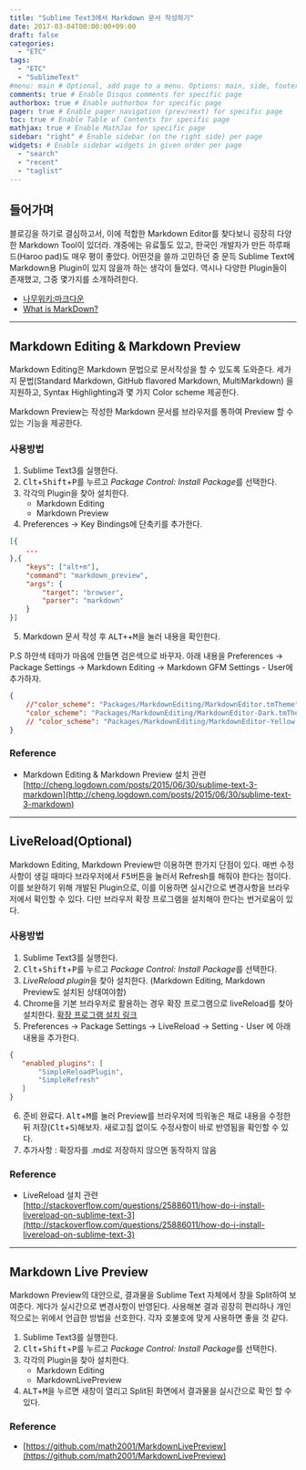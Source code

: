 ```yaml
---
title: "Sublime Text3에서 Markdown 문서 작성하기"
date: 2017-03-04T00:00:00+09:00
draft: false
categories:
  - "ETC"
tags:
  - "ETC"
  - "SublimeText"
#menu: main # Optional, add page to a menu. Options: main, side, footer
comments: true # Enable Disqus comments for specific page
authorbox: true # Enable authorbox for specific page
pager: true # Enable pager navigation (prev/next) for specific page
toc: true # Enable Table of Contents for specific page
mathjax: true # Enable MathJax for specific page
sidebar: "right" # Enable sidebar (on the right side) per page
widgets: # Enable sidebar widgets in given order per page
  - "search"
  - "recent"
  - "taglist"
---
```


## 들어가며
블로깅을 하기로 결심하고서, 이에 적합한 Markdown Editor를 찾다보니 굉장히 다양한 Markdown Tool이 있더라. 걔중에는 유료툴도 있고, 한국인 개발자가 만든 하루패드(Haroo pad)도 매우 평이 좋았다. 어떤것을 쓸까 고민하던 중 문득 Sublime Text에 Markdown용 Plugin이 있지 않을까 하는 생각이 들었다. 역시나 다양한 Plugin들이 존재했고, 그중 몇가지를 소개하려한다. 
- [나무위키:마크다운](https://namu.wiki/w/%EB%A7%88%ED%81%AC%EB%8B%A4%EC%9A%B4)
- [What is MarkDown?](https://guides.github.com/features/mastering-markdown)

---

## Markdown Editing & Markdown Preview
Markdown Editing은 Markdown 문법으로 문서작성을 할 수 있도록 도와준다. 세가지 문법(Standard Markdown, GitHub flavored Markdown, MultiMarkdown) 을 지원하고, Syntax Highlighting과 몇 가지 Color scheme 제공한다.  

Markdown Preview는 작성한 Markdown 문서를 브라우저를 통하여 Preview 할 수 있는 기능을 제공한다. 

### 사용방법
1. Sublime Text3를 실행한다. 
2. <kbd>Clt</kbd>+<kbd>Shift</kbd>+<kbd>P</kbd>를 누르고 *Package Control: Install Package*를 선택한다.
3. 각각의 Plugin을 찾아 설치한다.
    - Markdown Editing
    - Markdown Preview
4. Preferences -> Key Bindings에 단축키를 추가한다.

```json
[{
    ...
},{
    "keys": ["alt+m"],
    "command": "markdown_preview",
    "args": {
        "target": "browser",
        "parser": "markdown"
    }
}]
```
5. Markdown 문서 작성 후 <kbd>ALT+</kbd>+<kbd>M</kbd>을 눌러 내용을 확인한다. 

P.S 하얀색 테마가 마음에 안들면 검은색으로 바꾸자.
아래 내용을  Preferences -> Package Settings -> Markdown Editing -> Markdown GFM Settings - User에 추가하자.

```json
{
    //"color_scheme": "Packages/MarkdownEditing/MarkdownEditor.tmTheme",
    "color_scheme": "Packages/MarkdownEditing/MarkdownEditor-Dark.tmTheme",
    // "color_scheme": "Packages/MarkdownEditing/MarkdownEditor-Yellow.tmTheme",
}  
```


### Reference
- Markdown Editing & Markdown Preview 설치 관련 [http://cheng.logdown.com/posts/2015/06/30/sublime-text-3-markdown](http://cheng.logdown.com/posts/2015/06/30/sublime-text-3-markdown)

---

## LiveReload(Optional)
Markdown Editing, Markdown Preview만 이용하면 한가지 단점이 있다. 매번 수정사항이 생길 때마다 브라우저에서 <kbd>F5</kbd>버튼을 눌러서 Refresh를 해줘야 한다는 점이다. 이를 보완하기 위해 개발된 Plugin으로, 이를 이용하면 실시간으로 변경사항을 브라우저에서 확인할 수 있다. 다만 브라우저 확장 프로그램을 설치해야 한다는 번거로움이 있다. 

### 사용방법
1. Sublime Text3를 실행한다. 
2. <kbd>Clt</kbd>+<kbd>Shift</kbd>+<kbd>P</kbd>를 누르고 *Package Control: Install Package*를 선택한다.
3. *LiveReload plugin*을 찾아 설치한다. (Markdown Editing, Markdown Preview도 설치된 상태여야함)
4. Chrome을 기본 브라우저로 활용하는 경우 확장 프로그램으로 liveReload를 찾아 설치한다. [확장 프로그램 설치 링크](https://chrome.google.com/webstore/detail/livereload/jnihajbhpnppcggbcgedagnkighmdlei?hl=ko)
5. Preferences -> Package Settings -> LiveReload -> Setting - User 에 아래 내용을 추가한다.
```json
{ 
   "enabled_plugins": [ 
       "SimpleReloadPlugin", 
       "SimpleRefresh" 
   ]
}
```
6. 준비 완료다. <kbd>Alt</kbd>+<kbd>M</kbd>를 눌러 Preview를 브라우저에 띄워놓은 채로 내용을 수정한뒤 저장(<kbd>Clt</kbd>+<kbd>S</kbd>)해보자. 새로고침 없이도 수정사항이 바로 반영됨을 확인할 수 있다.
7. 추가사항 : 확장자를 .md로 저장하지 않으면 동작하지 않음 

### Reference 
- LiveReload 설치 관련 [http://stackoverflow.com/questions/25886011/how-do-i-install-livereload-on-sublime-text-3](http://stackoverflow.com/questions/25886011/how-do-i-install-livereload-on-sublime-text-3)

---

## Markdown Live Preview
Markdown Preview의 대안으로, 결과물을 Sublime Text 자체에서 창을 Split하여 보여준다. 게다가 실시간으로 변경사항이 반영된다. 사용해본 결과 굉장히 편리하나 개인적으로는 위에서 언급한 방법을 선호한다. 각자 호불호에 맞게 사용하면 좋을 것 같다.

1. Sublime Text3를 실행한다. 
2. <kbd>Clt</kbd>+<kbd>Shift</kbd>+<kbd>P</kbd>를 누르고 *Package Control: Install Package*를 선택한다.
3. 각각의 Plugin을 찾아 설치한다.
    - Markdown Editing
    - MarkdownLivePreview
4. <kbd>ALT</kbd>+<kbd>M</kbd>을 누르면 새창이 열리고 Split된 화면에서 결과물을 실시간으로 확인 할 수 있다.

### Reference
- [https://github.com/math2001/MarkdownLivePreview](https://github.com/math2001/MarkdownLivePreview)



